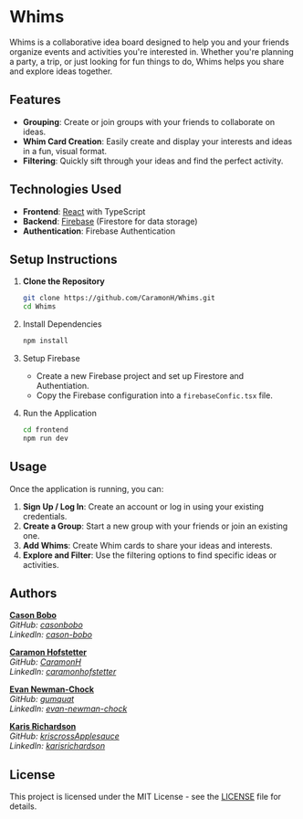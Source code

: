 # Whims

Whims is a collaborative idea board designed to help you and your friends organize events and activities you're interested in. Whether you're planning a party, a trip, or just looking for fun things to do, Whims helps you share and explore ideas together.

## Features

- **Grouping**: Create or join groups with your friends to collaborate on ideas.
- **Whim Card Creation**: Easily create and display your interests and ideas in a fun, visual format.
- **Filtering**: Quickly sift through your ideas and find the perfect activity.

## Technologies Used

- **Frontend**: [React](https://reactjs.org/) with TypeScript
- **Backend**: [Firebase](https://firebase.google.com/) (Firestore for data storage)
- **Authentication**: Firebase Authentication

## Setup Instructions

1. **Clone the Repository**

   ```bash
   git clone https://github.com/CaramonH/Whims.git
   cd Whims
   ```

2. Install Dependencies

    ```bash
    npm install
    ```

3. Setup Firebase

    - Create a new Firebase project and set up Firestore and Authentiation.
    - Copy the Firebase configuration into a `firebaseConfic.tsx` file.

4. Run the Application

    ```bash
    cd frontend
    npm run dev
    ```

## Usage

Once the application is running, you can:

1. **Sign Up / Log In**: Create an account or log in using your existing credentials.
2. **Create a Group**: Start a new group with your friends or join an existing one.
3. **Add Whims**: Create Whim cards to share your ideas and interests.
4. **Explore and Filter**: Use the filtering options to find specific ideas or activities.

## Authors

**[Cason Bobo](https://github.com/casonbobo)**  
*GitHub: [casonbobo](https://github.com/casonbobo)*  
*LinkedIn: [cason-bobo](https://www.linkedin.com/in/cason-bobo)*

**[Caramon Hofstetter](https://github.com/CaramonH)**  
*GitHub: [CaramonH](https://github.com/CaramonH)*  
*LinkedIn: [caramonhofstetter](https://www.linkedin.com/in/caramonhofstetter)*

**[Evan Newman-Chock](https://github.com/gumquat)**  
*GitHub: [gumquat](https://github.com/gumquat)*  
*LinkedIn: [evan-newman-chock](https://www.linkedin.com/in/evan-newman-chock)*

**[Karis Richardson](https://github.com/krisCrossApplesauce)**  
*GitHub: [kriscrossApplesauce](https://github.com/krisCrossApplesauce)*  
*LinkedIn: [karisrichardson](https://www.linkedin.com/in/karisrichardson)*

## License

This project is licensed under the MIT License - see the [LICENSE](LICENSE) file for details.
